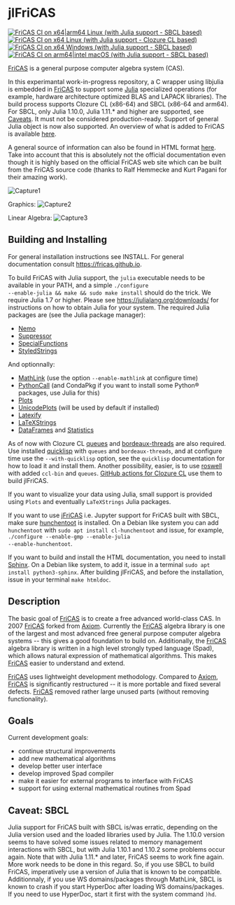 # jlFriCAS

[![FriCAS CI on x64|arm64 Linux (with Julia support - SBCL based)](https://github.com/gvanuxem/jlfricas/actions/workflows/linuxJulia_sbcl.yml/badge.svg)](https://github.com/gvanuxem/jlfricas/actions/workflows/linuxJulia_sbcl.yml)\
[![FriCAS CI on x64 Linux (with Julia support - Clozure CL based)](https://github.com/gvanuxem/jlfricas/actions/workflows/linuxJulia_ccl.yml/badge.svg)](https://github.com/gvanuxem/jlfricas/actions/workflows/linuxJulia_ccl.yml)\
[![FriCAS CI on x64 Windows (with Julia support - SBCL based)](https://github.com/gvanuxem/jlfricas/actions/workflows/windowsJulia_sbcl.yml/badge.svg)](https://github.com/gvanuxem/jlfricas/actions/workflows/windowsJulia_sbcl.yml)\
[![FriCAS CI on arm64|intel macOS (with Julia support - SBCL based)](https://github.com/gvanuxem/jlfricas/actions/workflows/macOS_Julia_sbcl.yml/badge.svg)](https://github.com/gvanuxem/jlfricas/actions/workflows/macOS_Julia_sbcl.yml)


[FriCAS](https://fricas.github.io) is a general purpose computer algebra
system (CAS).

In this experimantal work-in-progress repository, a C wrapper using libjulia is embedded in [FriCAS](https://fricas.github.io/) to support some [Julia](https://julialang.org) specialized operations (for example, hardware architecture optimized BLAS and LAPACK libraries). The build process supports Clozure CL (x86-64) and SBCL (x86-64 and arm64). For SBCL, only Julia 1.10.0, Julia 1.11.* and higher are supported, see [Caveats](#caveat-sbcl). It must not be considered production-ready. Support of general Julia object is now also supported. An overview of what is added to FriCAS is available
[here](https://gvanuxem.github.io/jlfricas.documentation/search.html?q=Julia).

A general source of information can also be found in HTML format [here](https://gvanuxem.github.io/jlfricas.documentation/).
Take into account that this is absolutely not the official documentation even though it is highly based on the official FriCAS web site which can be built from the FriCAS source code (thanks to Ralf Hemmecke and Kurt Pagani for their amazing work).

![Capture1](https://github.com/user-attachments/assets/86832053-744d-452a-a032-60c12ce8b3b4)

Graphics:
![Capture2](https://github.com/user-attachments/assets/b6bd0c9a-feab-438b-9e15-08ba25d7bde3)

Linear Algebra:
![Capture3](https://github.com/user-attachments/assets/76b14416-001c-4b95-ae64-21eaf30b4559)


## Building and Installing

For general installation instructions see INSTALL. For general documentation
consult <https://fricas.github.io>.

To build FriCAS with Julia support, the <code>julia</code> executable needs to be available in your PATH, and a simple <code>./configure --enable-julia && make && sudo make install</code> should do the trick. We require Julia 1.7 or higher. Please see https://julialang.org/downloads/ for instructions on how to obtain Julia for your system. The required Julia packages are (see the Julia package manager):
 - [Nemo](https://nemocas.github.io/Nemo.jl/stable/)
 - [Suppressor](https://github.com/JuliaIO/Suppressor.jl)
 - [SpecialFunctions](https://specialfunctions.juliamath.org/stable/)
 - [StyledStrings](https://julialang.github.io/StyledStrings.jl/dev/)

 And optionnally:
  - [MathLink](https://github.com/JuliaInterop/MathLink.jl) (use the option `--enable-mathlink` at configure time)
  - [PythonCall](https://juliapy.github.io/PythonCall.jl/stable/) (and CondaPkg if you want to install some Python® packages, use Julia for this)
  - [Plots](https://docs.juliaplots.org/stable/)
  - [UnicodePlots](https://juliaplots.org/UnicodePlots.jl/stable/) (will be used by default if installed)
  - [Latexify](https://github.com/korsbo/Latexify.jl)
  - [LaTeXStrings](https://github.com/JuliaStrings/LaTeXStrings.jl)
  - [DataFrames](https://dataframes.juliadata.org/stable/) and [Statistics](https://juliastats.org/Statistics.jl/dev/)

As of now with Clozure CL [queues](https://github.com/oconnore/queues) and [bordeaux-threads](https://sionescu.github.io/bordeaux-threads/) are also required. Use installed [quicklisp](https://www.quicklisp.org/beta/) with `queues` and `bordeaux-threads`, and at configure time use the `--with-quicklisp` option, see the `quicklisp` documentation for how to load it and install them. Another possibility, easier, is to use [roswell](https://roswell.github.io/) with added `ccl-bin` and `queues`. [GitHub actions for Clozure CL](https://github.com/gvanuxem/jlfricas/blob/master/.github/workflows/linuxJulia_ccl.yml) use them to build jlFriCAS.

If you want to visualize your data using Julia, small support is provided using `Plots` and eventually `LaTeXStrings` Julia packages.

If you want to use [jFriCAS](https://jfricas.readthedocs.io/en/latest/) i.e. Jupyter support for FriCAS built with SBCL, make sure [hunchentoot](https://edicl.github.io/hunchentoot/) is installed. On a Debian like system you can add `hunchentoot` with <code>sudo apt install cl-hunchentoot</code> and issue, for example, <code>./configure --enable-gmp --enable-julia --enable-hunchentoot</code>.

If you want to build and install the HTML documentation,
you need to install [Sphinx](https://www.sphinx-doc.org/en/master/). On a Debian like system, to add it, issue in a
terminal <code>sudo apt install python3-sphinx</code>.
After building jlFriCAS, and before the installation, issue in your terminal
<code>make htmldoc</code>.

## Description

The basic goal of [FriCAS](https://fricas.github.io) is to create a free
advanced world-class CAS. In 2007 [FriCAS](https://fricas.github.io)
forked from [Axiom](http://axiom-developer.org). Currently the
[FriCAS](https://fricas.github.io) algebra library is one of the largest
and most advanced free general purpose computer algebra systems \-- this
gives a good foundation to build on. Additionally, the
[FriCAS](https://fricas.github.io) algebra library is written in a high
level strongly typed language (Spad), which allows natural expression of
mathematical algorithms. This makes [FriCAS](https://fricas.github.io)
easier to understand and extend.

[FriCAS](https://fricas.github.io) uses lightweight development
methodology. Compared to [Axiom](http://axiom-developer.org),
[FriCAS](https://fricas.github.io) is significantly restructured \-- it
is more portable and fixed several defects.
[FriCAS](https://fricas.github.io) removed rather large unused parts
(without removing functionality).

## Goals

Current development goals:

-   continue structural improvements
-   add new mathematical algorithms
-   develop better user interface
-   develop improved Spad compiler
-   make it easier for external programs to interface with FriCAS
-   support for using external mathematical routines from Spad

## Caveat: SBCL

Julia support for FriCAS built with SBCL is/was erratic, depending on the Julia version used and the loaded libraries used by Julia. The 1.10.0 version seems to have solved some issues related to memory management interactions with SBCL, but with Julia 1.10.1 and 1.10.2 some problems occur again. Note that with Julia 1.11.* and later, FriCAS seems to work fine again. More work needs to be done in this regard. So, if you use SBCL to build FriCAS, imperatively use a version of Julia that is known to be compatible. Additionnaly, if you use WS domains/packages through MathLink,
SBCL is known to crash if you start HyperDoc after loading WS domains/packages. If you need to use
HyperDoc, start it first with the system command `)hd`.
